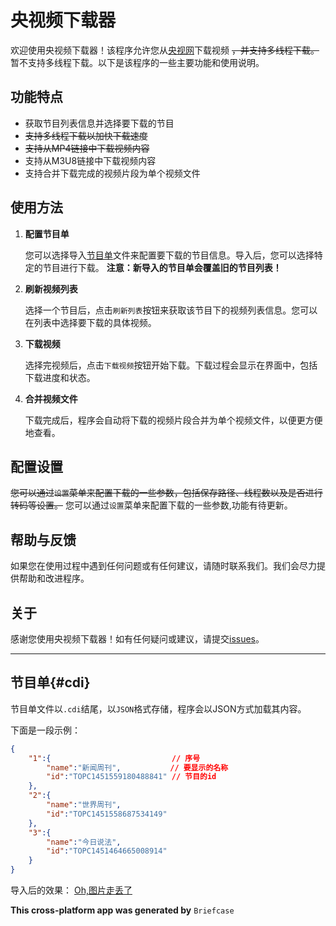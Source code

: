 # 央视频下载器

欢迎使用央视频下载器！该程序允许您从[央视网](https://tv.cctv.com)下载视频 ~~，并支持多线程下载。~~ 暂不支持多线程下载。以下是该程序的一些主要功能和使用说明。

## 功能特点

- 获取节目列表信息并选择要下载的节目
- ~~支持多线程下载以加快下载速度~~
- ~~支持从MP4链接中下载视频内容~~
- 支持从M3U8链接中下载视频内容
- 支持合并下载完成的视频片段为单个视频文件

## 使用方法

1. **配置节目单**

   您可以选择导入[节目单](#cdi)文件来配置要下载的节目信息。导入后，您可以选择特定的节目进行下载。
   **注意：新导入的节目单会覆盖旧的节目列表！**

2. **刷新视频列表**

   选择一个节目后，点击`刷新列表`按钮来获取该节目下的视频列表信息。您可以在列表中选择要下载的具体视频。

3. **下载视频**

   选择完视频后，点击`下载视频`按钮开始下载。下载过程会显示在界面中，包括下载进度和状态。

4. **合并视频文件**

   下载完成后，程序会自动将下载的视频片段合并为单个视频文件，以便更方便地查看。

## 配置设置

~~您可以通过`设置`菜单来配置下载的一些参数，包括保存路径、线程数以及是否进行转码等设置。~~
您可以通过`设置`菜单来配置下载的一些参数,功能有待更新。

## 帮助与反馈

如果您在使用过程中遇到任何问题或有任何建议，请随时联系我们。我们会尽力提供帮助和改进程序。

## 关于

感谢您使用央视频下载器！如有任何疑问或建议，请提交[issues](https://github.com/letr007/CCTVVideoDownload/issues)。

---

## 节目单{#cdi}

节目单文件以`.cdi`结尾，以`JSON`格式存储，程序会以JSON方式加载其内容。

下面是一段示例：
```json
{
    "1":{                           // 序号
        "name":"新闻周刊",           // 要显示的名称
        "id":"TOPC1451559180488841" // 节目的id
    },
    "2":{
        "name":"世界周刊",
        "id":"TOPC1451558687534149"
    },
    "3":{
        "name":"今日说法",
        "id":"TOPC1451464665008914"
    }
}
```
导入后的效果：
[Oh,图片走丢了](./rec/1.png)

**This cross-platform app was generated by** `Briefcase`
